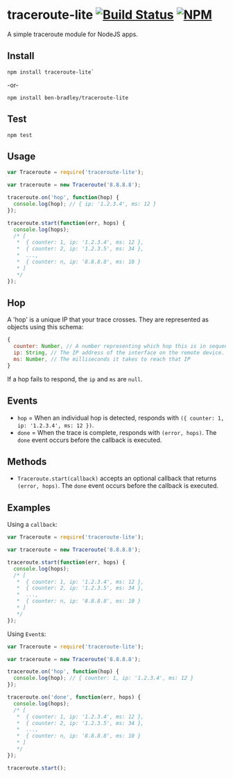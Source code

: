 # traceroute-lite [![Build Status](https://secure.travis-ci.org/ben-bradley/traceroute-lite.png)](http://travis-ci.org/ben-bradley/traceroute-lite) [![NPM](https://nodei.co/npm/traceroute-lite.png?downloads=true)](https://nodei.co/npm/traceroute-lite/)

A simple traceroute module for NodeJS apps.

## Install

```
npm install traceroute-lite`
```

-or-

```
npm install ben-bradley/traceroute-lite
```

## Test

```
npm test
```

## Usage

```javascript
var Traceroute = require('traceroute-lite');

var traceroute = new Traceroute('8.8.8.8');

traceroute.on('hop', function(hop) {
  console.log(hop); // { ip: '1.2.3.4', ms: 12 }
});

traceroute.start(function(err, hops) {
  console.log(hops);
  /* [
   *  { counter: 1, ip: '1.2.3.4', ms: 12 },
   *  { counter: 2, ip: '1.2.3.5', ms: 34 },
   *  ...,
   *  { counter: n, ip: '8.8.8.8', ms: 10 }
   * ]
   */
});
```

## Hop

A 'hop' is a unique IP that your trace crosses.  They are represented as objects using this schema:

```javascript
{
  counter: Number, // A number representing which hop this is in sequence.
  ip: String, // The IP address of the interface on the remote device.
  ms: Number, // The milliseconds it takes to reach that IP
}
```

If a hop fails to respond, the `ip` and `ms` are `null`.

## Events

- `hop` = When an individual hop is detected, responds with `({ counter: 1, ip: '1.2.3.4', ms: 12 })`.
- `done` = When the trace is complete, responds with `(error, hops)`.  The `done` event occurs before the callback is executed.

## Methods

- `Traceroute.start(callback)` accepts an optional callback that returns `(error, hops)`.  The `done` event occurs before the callback is executed.

## Examples

Using a `callback`:

```javascript
var Traceroute = require('traceroute-lite');

var traceroute = new Traceroute('8.8.8.8');

traceroute.start(function(err, hops) {
  console.log(hops);
  /* [
   *  { counter: 1, ip: '1.2.3.4', ms: 12 },
   *  { counter: 2, ip: '1.2.3.5', ms: 34 },
   *  ...,
   *  { counter: n, ip: '8.8.8.8', ms: 10 }
   * ]
   */
});
```

Using `Event`s:

```javascript
var Traceroute = require('traceroute-lite');

var traceroute = new Traceroute('8.8.8.8');

traceroute.on('hop', function(hop) {
  console.log(hop); // { counter: 1, ip: '1.2.3.4', ms: 12 }
});

traceroute.on('done', function(err, hops) {
  console.log(hops);
  /* [
   *  { counter: 1, ip: '1.2.3.4', ms: 12 },
   *  { counter: 2, ip: '1.2.3.5', ms: 34 },
   *  ...,
   *  { counter: n, ip: '8.8.8.8', ms: 10 }
   * ]
   */
});

traceroute.start();
```
